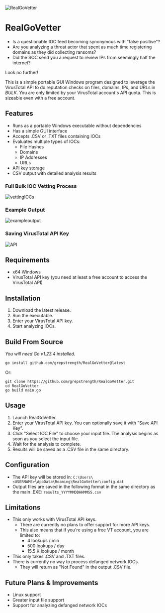 ![RealGoVetter](https://github.com/user-attachments/assets/bac94e54-1990-41aa-9f60-72f25b98c228)

# RealGoVetter

- Is a questionable IOC feed becoming synonymous with "false positive"? 
- Are you analyzing a threat actor that spent as much time registering domains as they did collecting ransoms? 
- Did the SOC send you a request to review IPs from seemingly half the internet? 

Look no further!

This is a simple portable GUI Windows program designed to leverage the VirusTotal API to do reputation checks on files, domains, IPs, and URLs in *BULK*. You are only limited by your VirusTotal account's API quota. This is sizeable even with a free account. 

## Features

- Runs as a portable Windows executable without dependencies 
- Has a simple GUI interface
- Accepts .CSV or .TXT files containing IOCs
- Evaluates multiple types of IOCs:
  - File Hashes
  - Domains
  - IP Addresses
  - URLs
- API key storage
- CSV output with detailed analysis results

### Full Bulk IOC Vetting Process

![vettingIOCs](https://github.com/user-attachments/assets/8d0b8e97-0f94-4f08-9224-fe1bb7646771)

### Example Output

![exampleoutput](https://github.com/user-attachments/assets/801d523e-dc94-4ed2-919b-ef66518f244e)

### Saving VirusTotal API Key

![API](https://github.com/user-attachments/assets/93a60e1a-fd6c-4f40-a97f-dd3278087422)

## Requirements

- x64 Windows
- VirusTotal API key (you need at least a free account to access the VirusTotal API)

## Installation

1. Download the latest release.
2. Run the executable.
3. Enter your VirusTotal API key.
4. Start analyzing IOCs.

## Build From Source
*You will need Go v1.23.4 installed.*
```bash
go install github.com/grepstrength/RealGoVetter@latest
```
Or:
```
git clone https://github.com/grepstrength/RealGoVetter.git
cd RealGoVetter
go build main.go
```
## Usage

1. Launch RealGoVetter.
2. Enter your VirusTotal API key. You can optionally save it with "Save API Key".
3. Click "Select IOC File" to choose your input file. The analysis begins as soon as you select the input file.
4. Wait for the analysis to complete.
5. Results will be saved as a .CSV file in the same directory.

## Configuration

- The API key will be stored in: `C:\Users\<USERNAME>\AppData\Roaming\RealGoVetter\config.dat`
- Output files are saved in the following format in the same directory as the main .EXE: `results_YYYYMMDDHHMMSS.csv`

## Limitations

- This only works with VirusTotal API keys. 
  - There are currently no plans to offer support for more API keys. 
  - This also means that if you're using a free VT account, you are limited to:
    - 4 lookups / min 
    - 500 lookups / day 
    - 15.5 K lookups / month 
- This only takes .CSV and .TXT files. 
- There is currently no way to process defanged network IOCs. 
  - They will return as "Not Found" in the output .CSV file. 

## Future Plans & Improvements

- Linux support
- Greater input file support
- Support for analyzing defanged network IOCs
